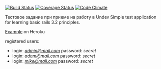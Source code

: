 [![Build Status](https://travis-ci.org/zabolotnov87/SimpleTaskManager.png?branch=master)](https://travis-ci.org/zabolotnov87/SimpleTaskManager)
[![Coverage Status](https://coveralls.io/repos/zabolotnov87/SimpleTaskManager/badge.png?branch=master)](https://coveralls.io/r/zabolotnov87/SimpleTaskManager)
[![Code Climate](https://codeclimate.com/github/zabolotnov87/SimpleTaskManager.png)](https://codeclimate.com/github/zabolotnov87/SimpleTaskManager)

Тестовое задание при приеме на работу в Undev
Simple test application for learning basic rails 3.2 principles. 

[Example](http://boiling-anchorage-9532.herokuapp.com/) on Heroku

registered users:

* login: *admin@mail.com* password: *secret*
* login: *adam@mail.com* password: *secret*
* login: *mike@mail.com* password: *secret*

